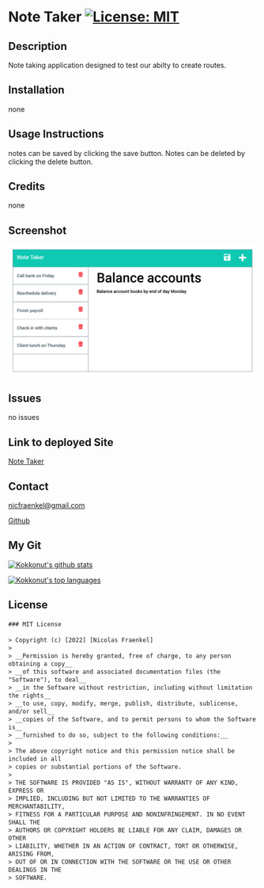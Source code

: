 
# Note Taker [![License: MIT](https://img.shields.io/badge/License-MIT-yellow.svg)](https://opensource.org/licenses/MIT)

## Description
Note taking application designed to test our abilty to create routes.

## Installation
none

## Usage Instructions
notes can be saved by clicking the save button. Notes can be deleted by clicking the delete button.

## Credits
none

## Screenshot
![SS](./assets/images/screen.png)

## Issues
no issues

## Link to deployed Site
[Note Taker](https://bcs-express-note-taker.herokuapp.com/)

## Contact
nicfraenkel@gmail.com

[Github](https://github.com/Kokkonut)

## My Git

[![Kokkonut's github stats](https://github-readme-stats.vercel.app/api?username=Kokkonut&theme=blue-green)](https://github.com/Kokkonut/github-readme-stats)

[![Kokkonut's top languages](https://github-readme-stats.vercel.app/api/top-langs/?username=Kokkonut&theme=blue-green)](https://github.com/Kokkonut/github-readme-stats)





  ## License
  
  
    ### MIT License
    
    > Copyright (c) [2022] [Nicolas Fraenkel]
    > 
    > __Permission is hereby granted, free of charge, to any person obtaining a copy__
    > __of this software and associated documentation files (the "Software"), to deal__
    > __in the Software without restriction, including without limitation the rights__
    > __to use, copy, modify, merge, publish, distribute, sublicense, and/or sell__
    > __copies of the Software, and to permit persons to whom the Software is__
    > __furnished to do so, subject to the following conditions:__
    > 
    > The above copyright notice and this permission notice shall be included in all
    > copies or substantial portions of the Software.
    > 
    > THE SOFTWARE IS PROVIDED "AS IS", WITHOUT WARRANTY OF ANY KIND, EXPRESS OR
    > IMPLIED, INCLUDING BUT NOT LIMITED TO THE WARRANTIES OF MERCHANTABILITY,
    > FITNESS FOR A PARTICULAR PURPOSE AND NONINFRINGEMENT. IN NO EVENT SHALL THE
    > AUTHORS OR COPYRIGHT HOLDERS BE LIABLE FOR ANY CLAIM, DAMAGES OR OTHER
    > LIABILITY, WHETHER IN AN ACTION OF CONTRACT, TORT OR OTHERWISE, ARISING FROM,
    > OUT OF OR IN CONNECTION WITH THE SOFTWARE OR THE USE OR OTHER DEALINGS IN THE
    > SOFTWARE.
    
    
